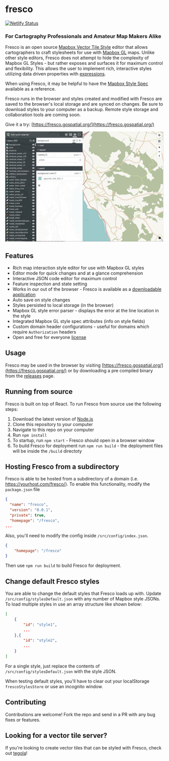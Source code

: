 # fresco

[![Netlify Status](https://api.netlify.com/api/v1/badges/edab76b2-0437-4965-9d9c-6dae8de430ee/deploy-status)](https://app.netlify.com/sites/fresco/deploys)

### For Cartography Professionals and Amateur Map Makers Alike

Fresco is an open source [Mapbox Vector Tile Style](https://docs.mapbox.com/mapbox-gl-js/style-spec) editor that allows cartographers to craft stylesheets for use with [Mapbox GL](https://docs.mapbox.com/mapbox-gl-js/api/) maps. Unlike other style editors, Fresco does not attempt to hide the complexity of Mapbox GL Styles - but rather exposes and surfaces it for maximum control and flexibility. This allows the user to implement rich, interactive styles utilizing data driven properties with [expressions](https://docs.mapbox.com/help/tutorials/mapbox-gl-js-expressions/).

When using Fresco, it may be helpful to have the [Mapbox Style Spec](https://docs.mapbox.com/mapbox-gl-js/style-spec/) available as a reference.

Fresco runs in the browser and styles created and modified with Fresco are saved to the browser's local storage and are synced on changes. Be sure to download styles to your computer as a backup. Remote style storage and collaboration tools are coming soon.

Give it a try: [https://fresco.gospatial.org/](https://fresco.gospatial.org/)

![map editing screen shot](/docs/img/osm-screenshot.png)

## Features

- Rich map interaction style editor for use with Mapbox GL styles
- Editor mode for quick changes and at a glance comprehension
- Interactive JSON code editor for maximum control
- Feature inspection and state setting
- Works in our out of the browser - Fresco is available as a [downloadable application](https://github.com/go-spatial/fresco/releases)
- Auto save on style changes
- Styles persisted to local storage (in the browser)
- Mapbox GL style error parser - displays the error at the line location in the style
- Integrated Mapbox GL style spec attributes (info on style fields)
- Custom domain header configurations - useful for domains which require `Authorization` headers
- Open and free for everyone [license](https://github.com/go-spatial/fresco/blob/master/LICENSE)

## Usage

Fresco may be used in the browser by visiting [https://fresco.gospatial.org/](https://fresco.gospatial.org/) or by downloading a pre compiled binary from the [releases](https://github.com/go-spatial/fresco/releases) page.

## Running from source

Fresco is built on top of React. To run Fresco from source use the following steps:

1. Download the latest version of [Node.js](https://nodejs.org/en/download/)
2. Clone this repository to your computer
3. Navigate to this repo on your computer
4. Run `npm install`
5. To startup, run `npm start` - Fresco should open in a browser window
6. To build Fresco for deployment run `npm run build` - the deployment files will be inside the `/build` directoty

## Hosting Fresco from a subdirectory

Fresco is able to be hosted from a subdirectory of a domain (i.e. https://yourhost.com/fresco/). To enable this functionality, modify the `package.json` file


``` json
{
  "name": "fresco",
  "version": "0.0.1",
  "private": true,
  "homepage": "/fresco",
...

```

Also, you'll need to modify the config inside `/src/config/index.json`.

``` json
{
	"homepage": "/fresco"
}
```

Then use `npm run build` to build Fresco for deployment.

## Change default Fresco styles

You are able to change the default styles that Fresco loads up with. Update `/src/config/stylesDefault.json` with any number of Mapbox style JSONs. To load multiple styles in use an array structure like shown below:

``` json
[
	{
		"id": "style1",
		...
	},{
		"id": "style2",
		...
	}
]
```

For a single style, just replace the contents of `/src/config/stylesDefault.json` with the style JSON.

When testing default styles, you'll have to clear out your localStorage `frescoStylesStore` or use an incognito window.

## Contributing

Contributions are welcome! Fork the repo and send in a PR with any bug fixes or features.

## Looking for a vector tile server?

If you're looking to create vector tiles that can be styled with Fresco, check out [tegola](https://github.com/go-spatial/tegola)!

